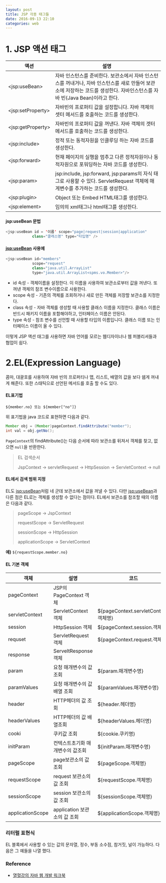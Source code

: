 ```yaml
---
layout: post
title: JSP 각종 태그들
date: 2016-09-13 22:10
categories: web
---
```


# 1. JSP 액션 태그


액션|설명|
----|----|
\<jsp:useBean\>|자바 인스턴스를 준비한다. 보관소에서 자바 인스턴스를 꺼내거나, 자바 인스턴스를 새로 만들어 보관소에 저장하는 코드를 생성한다. 자바인스턴스를 자바 빈(Java Bean)이라고 한다.|
\<jsp:setProperty\>|자바빈의 프로퍼티 값을 설정합니다. 자바 객체의 셋터 메서드를 호출하는 코드를 생성한다.|
\<jsp:getProperty\>|자바빈의 프로퍼티 값을 꺼낸다. 자바 객체의 겟터메서드를 호출하는 코드를 생성한다.|
\<jsp:include\>|정적 또는 동적자원을 인클루딩 하는 자바 코드를 생성한다.|
\<jsp:forward\>|현재 페이지의 실행을 멈추고 다른 정적자원이나 동적자원으로 포워딩하는 자바 코드를 생성한다.|
\<jsp:param\>|jsp:include, jsp:forward, jsp:params의 자식 태그로 사용할 수 있다. ServletRequest 객체에 매게변수를 추가하는 코드를 생성한다.|
\<jsp:plugin\>|Object 또는 Embed HTML태그를 생성한다.|
\<jsp:element\>|임의의 xml태그나 html태그를 생성한다.|


#### jsp:useBean 문법

```java
<jsp:useBean id = '이름' scope="page|request|session|application"
			class="클래스명" type="타입명" />
```

#### <jsp:useBean> 사용예

```java
<jsp:useBean id="members"
			scope="request"
			class="java.util.ArrayList"
			type="java.util.ArrayList<spms.vo.Member>"/>
```

* id 속성 - 객체이름을 설정한다. 이 이름을 사용하여 보관소로부터 값을 꺼낸다. 또 꺼낸 객체의 참조 변수이름으로 사용한다.
* scope 속성 - 기존의 객체를 조회하거나 새로 만든 객체를 저장할 보관소를 지정한다.
* class 속성 - 자바 객체를 생성할 때 사용할 클래스 이름을 지정한다. 클래스 이름은 반드시 패키지 이름을 포함해야하고, 인터페이스 이름은 안된다.
* type 속성 - 참조 변수를 선언할 때 사용할 타입의 이름입니다. 클래스 이름 또는 인터페이스 이름이 올 수 있다.



이렇게 JSP 액션 태그를 사용하면 자바 언어를 모르는 웹디자이너나 웹 퍼블리셔들과 협업이 쉽다.


# 2.EL(Expression Language)

콤마, 대괄호를 사용하여 자바 빈의 프로퍼티나 맵, 리스트, 배열의 값을 보다 쉡게 꺼내게 해준다. 또한 스태틱으로 선언된 메서드를 호출 할 수도 있다.

#### EL표기법

`${member.no} 또는 ${member["no"]}`


위 표기법을 java 코드로 표현하면 다음과 같다.

```java
Member obj = (Member)pageContext.findAttribute("member");
int val = obj.getNo();
```

`PageContext`의 findAttribute()는 다음 순서에 따라 보관소를 뒤져서 객체를 찾고, 없으면 `null`을 반환한다.

> EL 검색순서
>
>JspContext -> servletRequest -> HttpSession -> ServletContext -> null


#### EL에서 검색 범위 지정

EL도 <jsp:useBean>처럼 네 군데 보관소에서 값을 꺼낼 수 있다. 다만 <jsp:useBean>과 다른 점은 EL로는 객체를 생성할 수 없다는 점이다. EL에서 보관소를 참조할 때의 이름은 다음과 같다.

>pageScope -> JspContext
>
>requestScope -> ServletRequest
>
>sessionScope -> HttpSession
>
>applicationScope -> ServletContext


**예)** `${requestScope.member.no}`


#### EL 기본 객체


객체|설명|코드|
----|----|----|
pageContext|JSP의 PageContext 객체| |
servletContext|ServletContext 객체|${pageContext.servletContext.객체명}|
session|HttpSession 객체|${pageContext.session.객체명}|
requset|ServletRequest 객체|${pageContext.request.객체명}|
response|ServeltResponse객체||
param|요청 매개변수의 값 조회|${param.매개변수명}|
paramValues|요청 매개변수의 값 배열 조회|${paramValues.매개변수명}|
header|HTTP헤더의 값 조회|${header.헤더명}|
headerValues|HTTP헤더의 값 배열조회|${headerValues.헤더명}|
cooki|쿠키값 조회|${cookie.쿠키명}|
initParam|컨텍스트초기화 매개변수의 값조회|${initParam.매개변수명}|
pageScope|page보관소의 값 조회|${pageScope.객체명}|
requestScope|request 보관소의 값 조회|${requestScope.객체명}|
sessionScope|session 보관소의 값 조회|${sessionScope.객체명}|
applicationScope|application 보관소의 값 조회|${applicationScope.객체명}|

### 리터럴 표현식

EL 블록에서 사용할 수 있는 값의 문자열, 정수, 부동 소수점, 참거짓, 널이 가능하다. 다음은 그 예들을 나열 했다.









### Reference
* [열혈강의 자바 웹 개발 워크북](http://www.yes24.com/24/Goods/13159413?Acode=101)
